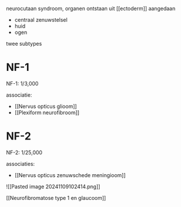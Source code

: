 neurocutaan syndroom, organen ontstaan uit [[ectoderm]] aangedaan
- centraal zenuwstelsel
- huid
- ogen

twee subtypes
# NF-1
NF-1: 1/3,000

associatie:
- [[Nervus opticus glioom]]
- [[Plexiform neurofibroom]]
# NF-2
NF-2: 1/25,000

associaties:
- [[Nervus opticus zenuwschede meningioom]]

![[Pasted image 20241109102414.png]]

[[Neurofibromatose type 1 en glaucoom]] 